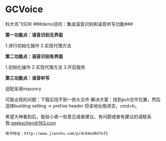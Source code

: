 # GCVoice
科大讯飞SDK
###demo目的：集成语音识别和语音听写功能###

**第一功能点：语音识别无界面**

  1.进行初始化操作
  2.实现代理方法

**第二功能点：语音识别有界面**

  1.初始化操作
  2.实现代理方法
  3.开启服务

**第三功能点：语音听写**


  适配采用masonry


  可能出现的问题：下载后找不到一些头文件
  解决方案：找到pch文件位置，然后选择building setting -> prefixe header 将该地址拖进去，cmd+b。


  希望大神看到后，能给小弟一些意见或者建议，有问题或者有建议的请联系我:geekschen@163.com

    简书地址：http://www.jianshu.com/p/dc84ed8d7ef5

